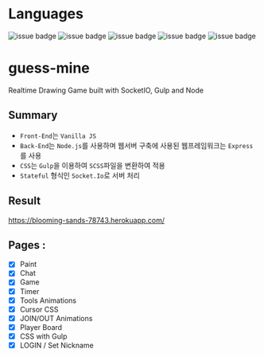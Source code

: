 # Languages

![issue badge](https://img.shields.io/badge/language-PUG-orange.svg)
![issue badge](https://img.shields.io/badge/language-CSS-informational.svg)
![issue badge](https://img.shields.io/badge/language-JS-yellow.svg)
![issue badge](https://img.shields.io/badge/language-Node-peru.svg)
![issue badge](https://img.shields.io/badge/language-Socket.io-green.svg)


# guess-mine
Realtime Drawing Game built with SocketIO, Gulp and Node

## Summary
- `Front-End`는 `Vanilla JS`
- `Back-End`는 `Node.js`를 사용하며 웹서버 구축에 사용된 웹프레임워크는 `Express`를 사용
- `CSS`는 `Gulp`을 이용하여 `SCSS`파일을 변환하여 적용
- `Stateful` 형식인 `Socket.Io`로 서버 처리

## Result    

https://blooming-sands-78743.herokuapp.com/

## Pages :

- [x] Paint
- [x] Chat
- [x] Game
- [x] Timer
- [x] Tools Animations
- [X] Cursor CSS
- [X] JOIN/OUT Animations
- [X] Player Board
- [x] CSS with Gulp
- [X] LOGIN / Set Nickname
